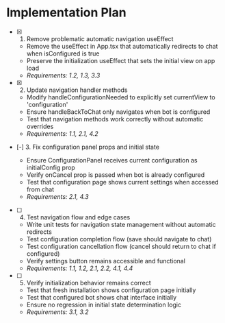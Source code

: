 # Implementation Plan

- [x] 1. Remove problematic automatic navigation useEffect

  - Remove the useEffect in App.tsx that automatically redirects to chat when isConfigured is true
  - Preserve the initialization useEffect that sets the initial view on app load
  - _Requirements: 1.2, 1.3, 3.3_

- [x] 2. Update navigation handler methods

  - Modify handleConfigurationNeeded to explicitly set currentView to 'configuration'
  - Ensure handleBackToChat only navigates when bot is configured
  - Test that navigation methods work correctly without automatic overrides
  - _Requirements: 1.1, 2.1, 4.2_

- [-] 3. Fix configuration panel props and initial state

  - Ensure ConfigurationPanel receives current configuration as initialConfig prop
  - Verify onCancel prop is passed when bot is already configured
  - Test that configuration page shows current settings when accessed from chat
  - _Requirements: 2.1, 4.3_

- [ ] 4. Test navigation flow and edge cases

  - Write unit tests for navigation state management without automatic redirects
  - Test configuration completion flow (save should navigate to chat)
  - Test configuration cancellation flow (cancel should return to chat if configured)
  - Verify settings button remains accessible and functional
  - _Requirements: 1.1, 1.2, 2.1, 2.2, 4.1, 4.4_

- [ ] 5. Verify initialization behavior remains correct
  - Test that fresh installation shows configuration page initially
  - Test that configured bot shows chat interface initially
  - Ensure no regression in initial state determination logic
  - _Requirements: 3.1, 3.2_

